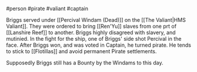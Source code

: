 #person #pirate #valiant #captain 

Briggs served under [[Percival Windam (Dead)]] on the [[The Valiant|HMS Valiant]].  They were ordered to bring [[Ren'Yu]] slaves from one prt of [[Lanshire Reef]] to another.  Briggs highly disagreed with slavery, and mutinied.  In the fight for the ship, one of Briggs' side shot Percival in the face.  After Briggs won, and was voted in Captain, he turned pirate.  He tends to stick to [[Flotillas]] and avoid permanent Pirate settlements.

Supposedly Briggs still has a Bounty by the Windams to this day.